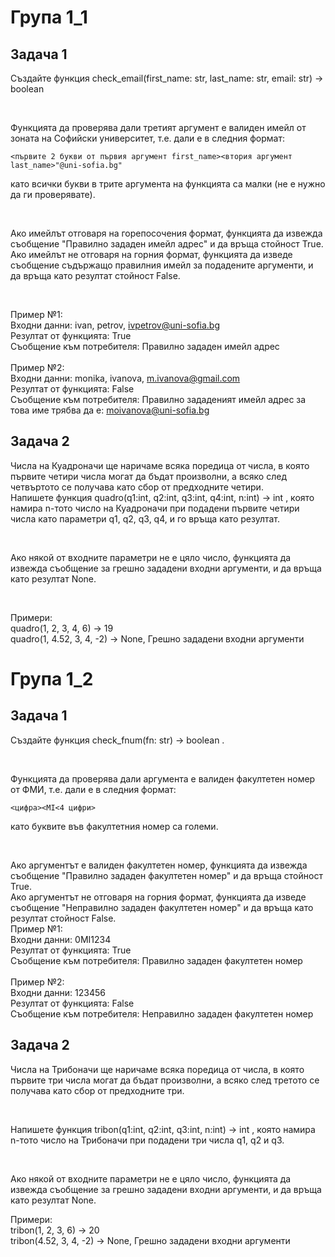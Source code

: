 # Група 1_1

## Задача 1
Създайте функция check_email(first_name: str, last_name: str, email: str) -> boolean

<br>

Функцията да проверява дали третият аргумент е валиден имейл от зоната на Софийски университет, т.е. дали е в следния формат:
```
<първите 2 букви от първия аргумент first_name><втория аргумент last_name>"@uni-sofia.bg"
```
като всички букви в трите аргумента на функцията са малки (не е нужно да ги проверявате).

<br>

Ако имейлът отговаря на горепосочения формат, функцията да извежда съобщение "Правилно зададен имейл адрес" и да връща стойност True.
<br>
Ако имейлът не отговаря на горния формат, функцията да изведе съобщение съдържащо правилния имейл за подадените аргументи, и да връща като резултат стойност False.

<br>

Пример №1:
<br>
Входни данни: ivan, petrov, ivpetrov@uni-sofia.bg
<br>
Резултат от функцията: True
<br>
Съобщение към потребителя: Правилно зададен имейл адрес
<br><br>
Пример №2:
<br>
Входни данни: monika, ivanova, m.ivanova@gmail.com
<br>
Резултат от функцията: False
<br>
Съобщение към потребителя: Правилно зададеният имейл адрес за това име трябва да е: moivanova@uni-sofia.bg
 

## Задача 2
Числа на Куадроначи ще наричаме всяка поредица от числа, в която първите четири числа могат да бъдат произволни, а всяко след четвъртото се получава като сбор от предходните четири. 
<br>
Напишете функция quadro(q1:int, q2:int, q3:int, q4:int, n:int) -> int  , която намира n-тото число на Куадроначи при подадени първите четири числа като параметри q1, q2, q3, q4, и го връща като резултат.

<br>

Ако някой от входните параметри не е цяло число, функцията да извежда съобщение за грешно зададени входни аргументи, и да връща като резултат None.

<br>

Примери:
<br>
quadro(1, 2, 3, 4, 6) -> 19
<br>
quadro(1, 4.52, 3, 4, -2) -> None, Грешно зададени входни аргументи

# Група 1_2
## Задача 1
Създайте функция check_fnum(fn: str) -> boolean .

<br>

Функцията да проверява дали аргументa е валиден факултетен номер от ФМИ, т.е. дали е в следния формат: 
```
<цифра><MI<4 цифри>
```
като буквите във факултетния номер са големи.

<br>

Ако аргументът е валиден факултетен номер, функцията да извежда съобщение "Правилно зададен факултетен номер" и да връща стойност True.
<br>
Ако аргументът не отговаря на горния формат, функцията да изведе съобщение "Неправилно зададен факултетен номер" и да връща като резултат стойност False.
<br>
Пример №1:
<br>
Входни данни: 0MI1234
<br>
Резултат от функцията: True
<br>
Съобщение към потребителя: Правилно зададен факултетен номер
<br><br>
Пример №2:
<br>
Входни данни: 123456
<br>
Резултат от функцията: False
<br>
Съобщение към потребителя: Неправилно зададен факултетен номер
 

## Задача 2
Числа на Трибоначи ще наричаме всяка поредица от числа, в която първите три числа могат да бъдат произволни, а всяко след третото се получава като сбор от предходните три. 

<br>

Напишете функция tribon(q1:int, q2:int, q3:int, n:int) -> int  , която намира n-тото число на Трибоначи при подадени три числа q1, q2 и q3.

<br>

Ако някой от входните параметри не е цяло число, функцията да извежда съобщение за грешно зададени входни аргументи, и да връща като резултат None.
<br>

Примери:
<br>
tribon(1, 2, 3, 6) -> 20
<br>
tribon(4.52, 3, 4, -2) -> None, Грешно зададени входни аргументи